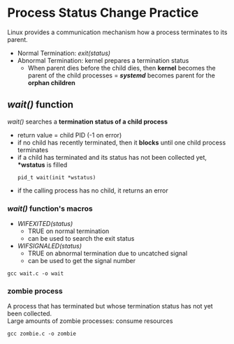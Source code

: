 # Process Status Change Practice
Linux provides a communication mechanism how a process terminates to its parent.
- Normal Termination: _exit(status)_
- Abnormal Termination: kernel prepares a termination status
	- When parent dies before the child dies, then __kernel__ becomes the parent of the child processes = ___systemd___ becomes parent for the __orphan children__

## _wait()_ function
_wait()_ searches a __termination status of a child process__
- return value = child PID (-1 on error)
- if no child has recently terminated, then it __blocks__ until one child process terminates
- if a child has terminated and its status has not been collected yet, __*wstatus__ is filled
	~~~
	pid_t wait(init *wstatus)
	~~~
- if the calling process has no child, it returns an error
### _wait()_ function's macros
- _WIFEXITED(status)_
	- TRUE on normal termination
	- can be used to search the exit status
- _WIFSIGNALED(status)_
	- TRUE on abnormal termination due to uncatched signal
	- can be used to get the signal number
~~~
gcc wait.c -o wait
~~~

### zombie process
A process that has terminated but whose termination status has not yet been collected.  
Large amounts of zombie processes: consume resources
~~~
gcc zombie.c -o zombie
~~~
